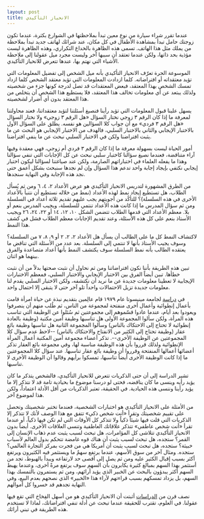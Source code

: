 ```yaml
---
layout: post
title: الانحياز التأكيدي
---
```


عندما تقرر شراء سيارة من نوع معين تبدأ بملاحظتها في الشوارع بكثرة، عندما تكون زوجتك حامل تبدأ بمشاهدة الأطفال في كل مكان، عند شرائك لهاتف جديد تبدأ بملاحظة من يملك مثل هذا الهاتف. تسمى هذه الظاهرة بالخداع التكراري، وهذه الظاهرة ليست مؤذية بحد ذاتها، ولكن عندما تعتقد أن سببها آخر وليست مجرد ميل عقولنا إلى ملاحظة الأشياء التي نهتم بها، عندها تتعرض للانحياز التأكيدي.

الموسوعة الحرة تعرّف الانحياز التأكيدي بأنه ميل الشخص إلى تفضيل المعلومات التي تؤيد معتقداته أو افتراضاته. كلما ازدادت المعلومات التي تؤيد معتقد الشخص كلما ازداد تمسك الشخص بهذا المعتقد، فبعض المعتقدات قد تصل لدرجة كونها جزء من شخصيته ولذلك يبتعد عن أي معلومات تخالف هذا المعتقد، فلا يستطيع هذا الشخص أن يتخلص من هذا المعتقد بدون أي أضرار لشخصيته.

يسهل علينا قبول المعلومات التي تؤيد رأينا فنصيغ أسئلتنا لتؤيد معتقداتنا، فعند محاولتنا لمعرفة ما إذا كان الرقم ٣ زوجي نختار السؤال «هل الرقم ٣ زوجي» ولا نختار السؤال «هل الرقم ٣ فردي» مع أن جواب كلا السؤالين هو نفسه. يطلق على السؤال الأول بالاختبار الإيجابي والثاني بالاختبار السلبي، فالهدف من الاختبار الإيجابي هو البحث عن ما يثبت افتراضنا ولكن في الاختبار السلبي نبحث عن ما ينفي افتراضنا.

أمور الحياة ليست بسهولة معرفة ما إذا كان الرقم ٣ فردي أم زوجي، فهي معقدة وفيها آراء متناقضة، فعندما نصيغ سؤالنا كاختبار سلبي نبحث عن كل الإجابات التي تنفي سؤالنا وهذا ما يفعله العلماء في اختباراتهم الصارمة، ولكن عند صياغتنا لسؤالنا ليكون اختبار إيجابي نكتفي بإيجاد إجابة واحد تدعم هذا السؤال وإن لم نجدها سنبحث بشكل أعمق حتى نجد هذه الإجابة وفي النهاية سنجدها.

من الطرق المشهورة لتدريس الانحياز التأكيدي هو عرض الأعداد ٢، ٤، ٦ ومن ثم يُسأل الطلاب، هل تستطيع إيجاد نمط لهذه الأعداد (نمط من خلاله نستطيع أن نتنبأ بالأعداد الأخرى في هذه السلسلة)؟ للتأكُد من أجوبتهم يجب عليهم تقديم ثلاثة أعداد في السلسلة ومن ثم سؤال المدرس ما إذا كانت هذه الأعداد تنتمي للسلسلة، ويجيب المدرس بنعم أو بلا. معظم الأعداد التي قدمها الطلاب تتضمن الشكل ١٠، ١٢، ١٤ أو ٢٢، ٢٤، ٢٦ ويجيب الأستاذ بنعم على كل هذه الأسئلة، وعند تقديم الإجابات معظم الطلاب فشل في كشف هذا النمط.

لاكتشاف النمط كل ما على الطالب أن يسأل هل الأعداد ٢، ٢، ٢ أو ٩، ٨، ٧ من السلسلة؟ وسوف يجيب الأستاذ بأنها لا تنتمي إلى السلسلة. بعد عدد من الأسئلة التي تناقض ما يعتقده الطالب بأنه نمط السلسلة سوف يكتشف النمط بأنها أعداد متصاعدة والفرق بينهما هو اثنان.

تبين هذه الطريقة بأننا نكون افتراضاتنا ومن ثم نحاول أن نثبت صحتها بدلاً من أن نثبت خطأها. تبين أيضاً الفرق بين الاختبار الإيجابي والاختبار السلبي، فمعظم الاختبارات الإيجابية لا تعطينا معلومات جديدة عن ما نريد أن نكتشفه، ولكن الاختبار السلبي يقدم لنا معلومات جديدة تزيل الاحتمالات واحداً تلو آخر حتى لا يتبقى إلا احتمال واحد.

في [دراسة](http://www.sciencedirect.com/science/article/pii/0022103179900428) لجامعة مينيسوتا عام ١٩٧٩ قام عالِمين بتقديم نبذة عن حياة امرأة قامت بأعمال إنطوائية وأعمال أخرى منفتحة لمجموعة من الناس، ثم طُلب منهم أن ينصرفوا ويعودوا بعد أيام، عندما عادوا قسّموهم إلى مجموعتين ثم سُئلوا عن الوظيفة التي  تناسب هذه المرأة، ولكن سألوا المجموعة الأولى هل تناسبها وظيفة أمين مكتبة (وظيفة بالعادة إنطوائية لا تحتاج إلى الاحتكاك بالناس) وسألوا المجموعة الثانية هل تناسبها وظيفة بائع عقار (وظيفة تحتاج إلى الكثير من الانفتاح والاحتكاك بالناس) --لاحظ عدم سؤال كلا المجموعتين عن الوظيفة الأخرى--. تذكر أعضاء مجموعة أمين المكتبة أعمال المرأة الإنطوائية ولذلك قرروا بأن هذه الوظيفة مناسبة لها، وفي مجموعة بائع العقار تذكر أعضائها أعمالها المنفتحة وقرروا أن وظيفة بائع عقار تناسبها. عند سؤال كلا المجموعتين ما إذا كانت الوظيفة الأخرى أيضاً تناسبها، تمسكوا برأيهم وقالوا أن الوظيفة الأخرى لا تناسبها.

تشير الدراسة إلى أن حتى الذكريات تتعرض للانحياز التأكيدي، فالشخص يتذكر ما كان يؤيد رأيه وينسى ما كان يناقضه، فحتى لو درسنا موضوع ما بحيادية تامة قد لا نتذكر إلا ما يؤيد رأينا وننسى هذه الحيادية. في الحقيقة، تعتبر الذكريات من أقل الأدلة اعتماداً، ولكن هذا لموضوع آخر.

من الأمثلة على الانحياز التأكيدي هو اختبارات الشخصية، فعندما تختبر شخصيتك وتحصل على تقييم شخصيتك وتقرأ «أنت شخص ذكي» تتفق مع هذا الوصف لأنك لا تتذكر إلا الذكريات التي قلت فيها شيئاً ذكياً ولا تتذكر كل الأوقات التي لم تكن فيها ذكياً، أو عندما تقرأ «أنت شخص عاطفي» تتذكر علاقاتك العاطفية وتنسى العلاقات الأخرى. أيضاً بدون الانحياز التأكيدي تتلاشى كل المؤامرات، هل تبحث لسبب يثبت عدم ذهاب الإنسان إلى القمر؟ ستجده، هل تبحث لسبب يثبت أن هناك قوه غامضة تتحكم بدول العالم لأسباب خبيثة؟ ستجده، هل تبحث لسبب يثبت أن أمريكا هي من فجرت بمركز التجارة العالمي؟ ستجده. ومثال آخر من سوق الأسهم، عندما يرتفع سهمٌ ما ويستثمر فيه الكثيرون ويرتفع أكثر بسبب إقبال الكثير عليه ومن ثم يصل إلى أقصى حد لارتفاعه ويبدأ بالهبوط، تجد من أستثمر بهذا السهم بمبالغ كثيرة يكابرون بأن السهم سوف يرتفع مرةً أخرى، وعندما يهبط السهم أكثر يبدؤون بالبحث عن الخبير الذي يؤيد أرائهم، ومن ثم يستمرون بالتمسك بهذا السهم، بل يزداد تمسكهم بسبب قراءتهم لأراء هذا «الخبير» الذي نصحهم بعدم البيع، وفي النهاية تجدهم قد خسروا كل أموالهم.

نصف قرن من [الدراسات](http://scholar.google.com/scholar?q=confirmation+bias+studies&hl=en&as_sdt=0&as_vis=1&oi=scholart&sa=X&ei=O3zcUKnkKIbmswbzj4DADw&ved=0CC8QgQMwAA) أثبتت أن الانحياز التأكيدي هو من أسهل الفِخاخ التي تقع فيها عقولنا. في العلوم، تقترب للحقيقة عندما تبحث عن أدلة تنفي افتراضاتك، لماذا لا تستخدم هذه الطريقة في تبني أرائك.
